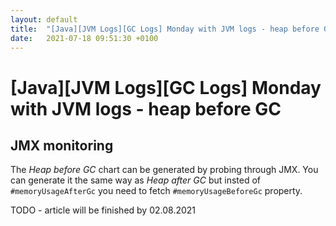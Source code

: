 ```yaml
---
layout: default
title:  "[Java][JVM Logs][GC Logs] Monday with JVM logs - heap before GC"
date:   2021-07-18 09:51:30 +0100
---
```


# [Java][JVM Logs][GC Logs] Monday with JVM logs - heap before GC

## JMX monitoring

The _Heap before GC_ chart can be generated by probing through JMX. You can generate it the same way as _Heap after GC_ but insted of
```#memoryUsageAfterGc``` you need to fetch ```#memoryUsageBeforeGc``` property. 

TODO - article will be finished by 02.08.2021
